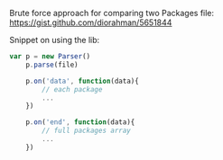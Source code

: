Brute force approach for comparing two Packages file: https://gist.github.com/diorahman/5651844

Snippet on using the lib:
```js
var p = new Parser()
	p.parse(file)

	p.on('data', function(data){
		// each package
		...
	})

	p.on('end', function(data){
		// full packages array
		...
	})
```
